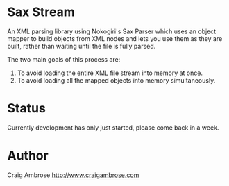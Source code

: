 # Sax Stream

An XML parsing library using Nokogiri's Sax Parser which uses an object mapper to build objects from XML nodes and lets you use them as they are built, rather than waiting until the file is fully parsed.

The two main goals of this process are:

1. To avoid loading the entire XML file stream into memory at once.
2. To avoid loading all the mapped objects into memory simultaneously.

# Status

Currently development has only just started, please come back in a week.

# Author

Craig Ambrose
http://www.craigambrose.com
